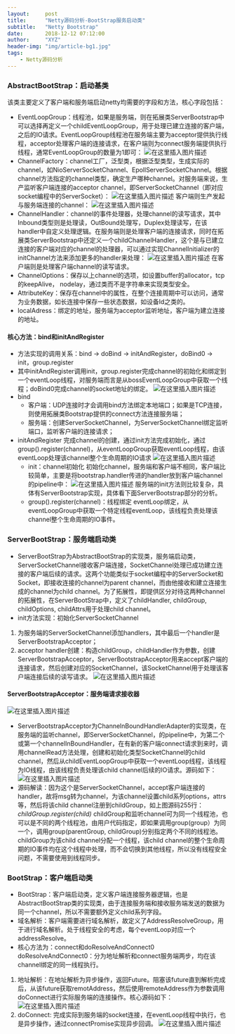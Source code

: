```yaml
---
layout:     post
title:      "Netty源码分析-BootStrap服务启动类"
subtitle:   "Netty Bootstrap"
date:       2018-12-12 07:12:00
author:     "XYZ"
header-img: "img/article-bg1.jpg"
tags:
    - Netty源码分析
---
```

### AbstractBootStrap：启动基类
该类主要定义了客户端和服务端启动netty均需要的字段和方法，核心字段包括：
* EventLoopGroup：线程池，如果是服务端，则在拓展类ServerBootstrap中可以选择再定义一个childEventLoopGroup，用于处理已建立连接的客户端，之后的IO请求。EventLoopGroup线程池在服务端主要为acceptor提供执行线程，acceptor处理客户端的连接请求，在客户端则为connect服务端提供执行线程，通常EventLoopGroup的数量为1即可：
![在这里插入图片描述](https://img-blog.csdnimg.cn/20181220003725185.png?x-oss-process=image/watermark,type_ZmFuZ3poZW5naGVpdGk,shadow_10,text_aHR0cHM6Ly9ibG9nLmNzZG4ubmV0L3UwMTAwMTM1NzM=,size_16,color_FFFFFF,t_70)
* ChannelFactory：channel工厂，泛型类，根据泛型类型，生成实际的channel，如NioServerSocketChannel、EpollServerSocketChannel。根据channel方法指定的channel类型，确定生产哪种channel。对服务端来说，生产监听客户端连接的acceptor channel，即ServerSocketChannel（即对应socket编程中的ServerSocket）：
![在这里插入图片描述](https://img-blog.csdnimg.cn/20181220003607128.png)
客户端则生产发起与服务端连接的channel：
![在这里插入图片描述](https://img-blog.csdnimg.cn/20181220003645245.png)
* ChannelHandler：channel的事件处理器，处理channel的读写请求，其中Inbound类型则是处理读，OutBound处理写，Duplex处理读写，在该handler中自定义处理逻辑。在服务端则是处理客户端的连接请求，同时在拓展类ServerBootstrap中还定义一个childChannelHandler，这个是与已建立连接的客户端对应的channel的处理器，可以通过实现ChannelInitializer的initChannel方法来添加更多的handler来处理：
![在这里插入图片描述](https://img-blog.csdnimg.cn/20181220004826944.png)
在客户端则是处理客户端channel的读写请求。
* ChannelOptions：保存以上channel的选项，如设置buffer的allocator，tcp的keepAlive， nodelay，通过类而不是字符串来实现类型安全。
* AttributeKey：保存在channel中的属性，在整个连接周期中可以访问，通常为业务数据，如长连接中保存一些状态数据，如设备Id之类的。
* localAdress：绑定的地址，服务端为acceptor监听地址，客户端为建立连接的地址。
#### 核心方法：bind和initAndRegister
* 方法实现的调用关系：bind -> doBind -> initAndRegister，doBind0 -> init，group.register
* 其中initAndRegister调用init，group.register完成channel的初始化和绑定到一个eventLoop线程，对服务端而言是从bossEventLoopGroup中获取一个线程；doBind0完成channel的socket地址的绑定。
![在这里插入图片描述](https://img-blog.csdnimg.cn/20181220012627575.png?x-oss-process=image/watermark,type_ZmFuZ3poZW5naGVpdGk,shadow_10,text_aHR0cHM6Ly9ibG9nLmNzZG4ubmV0L3UwMTAwMTM1NzM=,size_16,color_FFFFFF,t_70)
* bind
   * 客户端：UDP连接时才会调用bind方法绑定本地端口；如果是TCP连接，则使用拓展类Bootstrap提供的connect方法连接服务端；
   * 服务端：创建ServerSocketChannel，为ServerSocketChannel绑定监听端口，监听客户端的连接请求；
* initAndRegister
完成channel的创建，通过init方法完成初始化，通过group().register(channel)，从eventLoopGroup获取eventLoop线程，由该eventLoop处理该channel整个生命周期的IO请求
  ![在这里插入图片描述](https://img-blog.csdnimg.cn/2018122001234185.png?x-oss-process=image/watermark,type_ZmFuZ3poZW5naGVpdGk,shadow_10,text_aHR0cHM6Ly9ibG9nLmNzZG4ubmV0L3UwMTAwMTM1NzM=,size_16,color_FFFFFF,t_70)
   * init：channel初始化
初始化channel，服务端和客户端不相同，客户端比较简单，主要是将bootstrap.handler传进的handler放到客户端channel的pipeline中：
![在这里插入图片描述](https://img-blog.csdnimg.cn/20181220011000596.png?x-oss-process=image/watermark,type_ZmFuZ3poZW5naGVpdGk,shadow_10,text_aHR0cHM6Ly9ibG9nLmNzZG4ubmV0L3UwMTAwMTM1NzM=,size_16,color_FFFFFF,t_70)
服务端的init方法则比较复杂，具体有ServerBootstrap实现，具体看下面ServerBootstrap部分的分析。
   * group().register(channel)：线程绑定
eventLoop绑定，从eventLoopGroup中获取一个特定线程eventLoop，该线程负责处理该channel整个生命周期的IO事件。
### ServerBootStrap：服务端启动类
* ServerBootStrap为AbstractBootStrap的实现类，服务端启动类，ServerSocketChannel接收客户端连接，SocketChannel处理已成功建立连接的客户端后续的请求。这两个功能类似于socket编程中的ServerSocket和Socket，即接收连接的channel为parent channel，而由他接收和建立连接生成的channel为child channel。为了拓展性，即提供区分对待这两种channel的拓展性，在ServerBootStrap中，定义了childHandler, childGroup, childOptions, childAttrs用于处理child channel。
* init方法实现：初始化ServerSocketChannel
1. 为服务端的ServerSocketChannel添加handlers，其中最后一个handler是ServerBootstrapAcceptor；
2. acceptor handler创建：构造childGroup，childHandler作为参数，创建ServerBootstrapAcceptor，ServerBootstrapAcceptor用来accept客户端的连接请求，然后创建对应的SocketChannel，该SocketChannel用于处理该客户端连接后续的读写请求。
  ![在这里插入图片描述](https://img-blog.csdnimg.cn/20181220011600568.png?x-oss-process=image/watermark,type_ZmFuZ3poZW5naGVpdGk,shadow_10,text_aHR0cHM6Ly9ibG9nLmNzZG4ubmV0L3UwMTAwMTM1NzM=,size_16,color_FFFFFF,t_70)
  
#### ServerBootstrapAcceptor：服务端请求接收器
![在这里插入图片描述](https://img-blog.csdnimg.cn/20181202195141697.png?x-oss-process=image/watermark,type_ZmFuZ3poZW5naGVpdGk,shadow_10,text_aHR0cHM6Ly9ibG9nLmNzZG4ubmV0L3UwMTAwMTM1NzM=,size_16,color_FFFFFF,t_70)
* ServerBootstrapAcceptor为ChannelnBoundHandlerAdapter的实现类，在服务端的监听channel，即ServerSocketChannel，的pipeline中，为第二个或第一个channelInBoundHandler，在有新的客户端connect请求到来时，调用channelRead方法处理，创建和初始化类型SocketChannel的child channel，然后从childEventLoopGroup中获取一个eventLoop线程，该线程为IO线程，由该线程负责处理该child channel后续的IO请求。源码如下：
![在这里插入图片描述](https://img-blog.csdnimg.cn/20181202195221367.png?x-oss-process=image/watermark,type_ZmFuZ3poZW5naGVpdGk,shadow_10,text_aHR0cHM6Ly9ibG9nLmNzZG4ubmV0L3UwMTAwMTM1NzM=,size_16,color_FFFFFF,t_70)
* 源码解读：因为这个是ServerSocketChannel，accept客户端连接的handler，故将msg转为channel，为该channel设置child系列options，attrs等，然后将该child channel注册到childGroup，如上图源码255行：
*childGroup.register(child)*
childGroup和监听channel可为同一个线程池，也可以是不同的两个线程池，由用户代码指定，即如果调用group(group）为同一个，调用group(parentGroup, childGroup)分别指定两个不同的线程池。childGroup为该child channel分配一个线程，该child channel的整个生命周期的IO事件均在这个线程中处理，而不会切换到其他线程，所以没有线程安全问题，不需要使用到线程同步。
### BootStrap：客户端启动类
* BootStrap：客户端启动类，定义客户端连接服务器逻辑，也是AbstractBootStrap类的实现类，由于连接服务端和接收服务端发送的数据为同一个channel，所以不需要额外定义child系列字段。
* 域名解析：客户端需要进行域名解析，故定义了AddressResolveGroup，用于进行域名解析。处于线程安全的考虑，每个eventLoop对应一个addressResolve。
* 核心方法为：connect和doResolveAndConnect0
doResolveAndConnect0：分为地址解析和connect服务端两步，均在该channel绑定的同一线程执行。
1. 地址解析：在地址解析为异步操作，返回Future。阻塞该future直到解析完成后，从该future获取remotAddress，然后使用remoteAddress作为参数调用doConnect进行实际服务端的连接操作。核心源码如下：
![在这里插入图片描述](https://img-blog.csdnimg.cn/20181202195350487.png?x-oss-process=image/watermark,type_ZmFuZ3poZW5naGVpdGk,shadow_10,text_aHR0cHM6Ly9ibG9nLmNzZG4ubmV0L3UwMTAwMTM1NzM=,size_16,color_FFFFFF,t_70)
2. doConnect: 完成实际到服务端的socket连接，在eventLoop线程中执行，也是异步操作，通过connectPromise实现异步回调。
![在这里插入图片描述](https://img-blog.csdnimg.cn/20181220102626903.png?x-oss-process=image/watermark,type_ZmFuZ3poZW5naGVpdGk,shadow_10,text_aHR0cHM6Ly9ibG9nLmNzZG4ubmV0L3UwMTAwMTM1NzM=,size_16,color_FFFFFF,t_70)